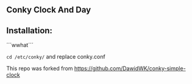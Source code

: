 ## Conky Clock And Day

## Installation:

´´´wwhat´´´

```cd /etc/conky/```
and replace conky.conf

This repo was forked from https://github.com/DawidWK/conky-simple-clock
